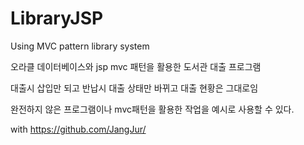 # LibraryJSP
Using MVC pattern library system

오라클 데이터베이스와 jsp mvc 패턴을 활용한 도서관 대출 프로그램

대출시 삽입만 되고 반납시 대출 상태만 바뀌고 대출 현황은 그대로임

완전하지 않은 프로그램이나 mvc패턴을 활용한 작업을 예시로 사용할 수 있다.

with https://github.com/JangJur/
